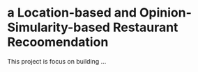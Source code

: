 # a Location-based and Opinion-Simularity-based Restaurant Recoomendation

This project is focus on building ...